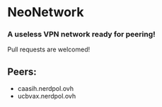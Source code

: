 # NeoNetwork
### A useless VPN network ready for peering!

Pull requests are welcomed!

## Peers:
* caasih.nerdpol.ovh
* ucbvax.nerdpol.ovh
